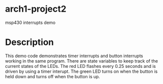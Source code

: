 # arch1-project2
msp430 interrupts demo

# Description

This demo code demonstrates timer interrupts and button interrupts
working in the same program. There are state variables to keep track
of the current states of the LEDs. The red LED flashes every 0.25
seconds and is driven by using a timer interupt. The green LED turns
on when the button is held down and turns off when the button is up.